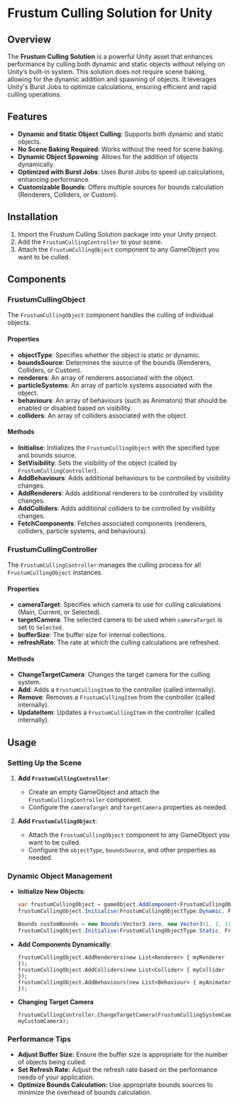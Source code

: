# Frustum Culling Solution for Unity

## Overview
The **Frustum Culling Solution** is a powerful Unity asset that enhances performance by culling both dynamic and static objects without relying on Unity’s built-in system. This solution does not require scene baking, allowing for the dynamic addition and spawning of objects. It leverages Unity's Burst Jobs to optimize calculations, ensuring efficient and rapid culling operations.

## Features
- **Dynamic and Static Object Culling**: Supports both dynamic and static objects.
- **No Scene Baking Required**: Works without the need for scene baking.
- **Dynamic Object Spawning**: Allows for the addition of objects dynamically.
- **Optimized with Burst Jobs**: Uses Burst Jobs to speed up calculations, enhancing performance.
- **Customizable Bounds**: Offers multiple sources for bounds calculation (Renderers, Colliders, or Custom).

## Installation
1. Import the Frustum Culling Solution package into your Unity project.
2. Add the `FrustumCullingController` to your scene.
3. Attach the `FrustumCullingObject` component to any GameObject you want to be culled.

## Components

### FrustumCullingObject
The `FrustumCullingObject` component handles the culling of individual objects.

#### Properties
- **objectType**: Specifies whether the object is static or dynamic.
- **boundsSource**: Determines the source of the bounds (Renderers, Colliders, or Custom).
- **renderers**: An array of renderers associated with the object.
- **particleSystems**: An array of particle systems associated with the object.
- **behaviours**: An array of behaviours (such as Animators) that should be enabled or disabled based on visibility.
- **colliders**: An array of colliders associated with the object.

#### Methods
- **Initialise**: Initializes the `FrustumCullingObject` with the specified type and bounds source.
- **SetVisibility**: Sets the visibility of the object (called by `FrustumCullingController`).
- **AddBehaviours**: Adds additional behaviours to be controlled by visibility changes.
- **AddRenderers**: Adds additional renderers to be controlled by visibility changes.
- **AddColliders**: Adds additional colliders to be controlled by visibility changes.
- **FetchComponents**: Fetches associated components (renderers, colliders, particle systems, and behaviours).

### FrustumCullingController
The `FrustumCullingController` manages the culling process for all `FrustumCullingObject` instances.

#### Properties
- **cameraTarget**: Specifies which camera to use for culling calculations (Main, Current, or Selected).
- **targetCamera**: The selected camera to be used when `cameraTarget` is set to `Selected`.
- **bufferSize**: The buffer size for internal collections.
- **refreshRate**: The rate at which the culling calculations are refreshed.

#### Methods
- **ChangeTargetCamera**: Changes the target camera for the culling system.
- **Add**: Adds a `FrustumCullingItem` to the controller (called internally).
- **Remove**: Removes a `FrustumCullingItem` from the controller (called internally).
- **UpdateItem**: Updates a `FrustumCullingItem` in the controller (called internally).

## Usage

### Setting Up the Scene
1. **Add `FrustumCullingController`**:
   - Create an empty GameObject and attach the `FrustumCullingController` component.
   - Configure the `cameraTarget` and `targetCamera` properties as needed.

2. **Add `FrustumCullingObject`**:
   - Attach the `FrustumCullingObject` component to any GameObject you want to be culled.
   - Configure the `objectType`, `boundsSource`, and other properties as needed.

### Dynamic Object Management
- **Initialize New Objects**:
  ```csharp
  var frustumCullingObject = gameObject.AddComponent<FrustumCullingObject>();
  frustumCullingObject.Initialise(FrustumCullingObjectType.Dynamic, FrustumCullingBoundsSource.Renderers);

  Bounds customBounds = new Bounds(Vector3.zero, new Vector3(1, 1, 1));
  frustumCullingObject.Initialise(FrustumCullingObjectType.Static, FrustumCullingBoundsSource.Custom, customBounds);
  ```
- **Add Components Dynamically**:
  ```charp
  frustumCullingObject.AddRenderers(new List<Renderer> { myRenderer });
  frustumCullingObject.AddColliders(new List<Collider> { myCollider });
  frustumCullingObject.AddBehaviours(new List<Behaviour> { myAnimator });
  ```
- **Changing Target Camera**
  ```charp
  frustumCullingController.ChangeTargetCamera(FrustumCullingSystemCameraTarget.Selected, myCustomCamera);
  ```

### Performance Tips
- **Adjust Buffer Size:** Ensure the buffer size is appropriate for the number of objects being culled.
- **Set Refresh Rate:** Adjust the refresh rate based on the performance needs of your application.
- **Optimize Bounds Calculation:** Use appropriate bounds sources to minimize the overhead of bounds calculation.
